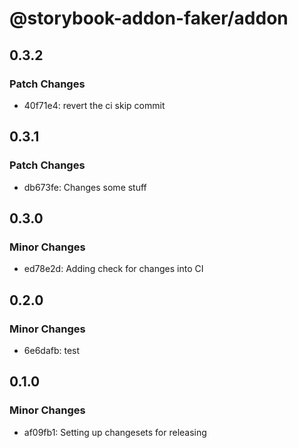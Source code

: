# @storybook-addon-faker/addon

## 0.3.2

### Patch Changes

- 40f71e4: revert the ci skip commit

## 0.3.1

### Patch Changes

- db673fe: Changes some stuff

## 0.3.0

### Minor Changes

- ed78e2d: Adding check for changes into CI

## 0.2.0

### Minor Changes

- 6e6dafb: test

## 0.1.0

### Minor Changes

- af09fb1: Setting up changesets for releasing
